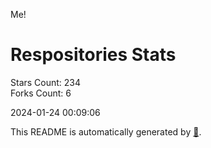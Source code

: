 Me!

# Respositories Stats
Stars Count: 234  
Forks Count: 6

2024-01-24 00:09:06  

This README is automatically generated by [🐰](https://github.com/rnitta/rnitta).
